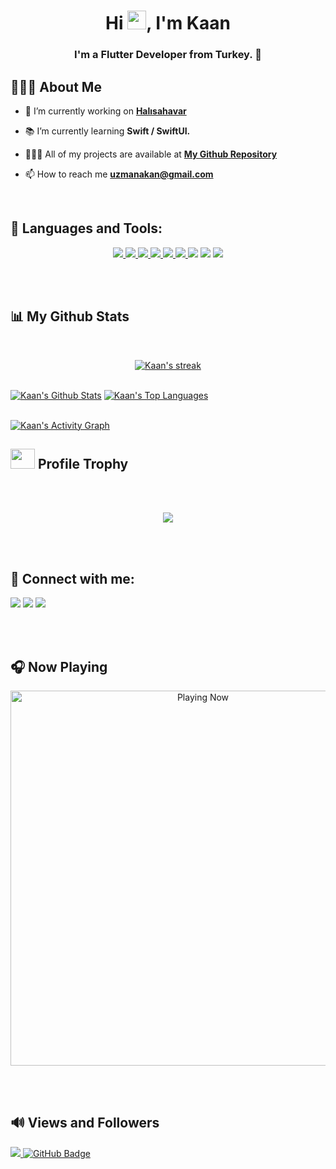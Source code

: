 <h1 align="center">Hi <img src="https://raw.githubusercontent.com/MartinHeinz/MartinHeinz/master/wave.gif" width="30px">, I'm Kaan</h1>
<h3 align="center">I'm a Flutter Developer from Turkey. 📱</h3>


## 🙋🏻‍♂️ About Me

- 💼 I’m currently working on **[Halısahavar](https://www.halisahavar.com/)**

- 📚 I’m currently learning **Swift / SwiftUI.**

- 🧑🏻‍💻 All of my projects are available at **[My Github Repository](https://github.com/akaanuzman?tab=repositories)**

- 📫 How to reach me **uzmanakan@gmail.com**

<br/>

## 🚀 Languages and Tools:

<p align="center"> 
    <a href="https://dart.dev" target="_blank"> <img src="https://img.icons8.com/color/48/000000/dart.png"/> </a>
    <a href="https://flutter.dev" target="_blank"> <img src="https://img.icons8.com/color/48/000000/flutter.png"/> </a>
    <a href="https://developer.apple.com/swift/" target="_blank"> <img src="https://img.icons8.com/color/48/000000/swift.png"/> </a>
    <a href="https://www.cplusplus.com" target="_blank"> <img src="https://img.icons8.com/color/48/000000/c-plus-plus-logo.png"/> </a>
    <a href="https://docs.microsoft.com/tr-tr/dotnet/csharp/" target="_blank"> <img src="https://img.icons8.com/color/48/000000/c-sharp-logo-2.png"/> </a>
    <a href="https://firebase.google.com/" target="_blank"> <img src="https://img.icons8.com/color/48/000000/firebase.png"/> </a> 
    <img src="https://img.icons8.com/color/48/000000/figma--v1.png"/>
    <img src="https://img.icons8.com/color/48/000000/adobe-xd--v1.png"/>
    <img src="https://img.icons8.com/color/48/000000/git.png"/>
</p>

<br/>
<br/>

## 📊 My Github Stats

<br/>

<p align="center">
    <a href="https://github.com/akaanuzman/github-readme-streak-stats">
        <img title="🔥 Get streak stats for your profile at git.io/streak-stats" alt="Kaan's streak" src="https://github-readme-streak-stats.herokuapp.com/?user=akaanuzman&theme=react&hide_border=true&stroke=0000&background=0D1117"/>
    </a>
</p>

  <br/>
    <a href="https://github.com/akaanuzman/github-readme-stats"><img alt="Kaan's Github Stats" src="https://github-readme-stats.vercel.app/api?username=akaanuzman&show_icons=true&count_private=true&theme=react&hide_border=true&bg_color=0D1117" /></a>
  <a href="https://github.com/akaanuzman/github-readme-stats"><img alt="Kaan's Top Languages" src="https://github-readme-stats.vercel.app/api/top-langs/?username=akaanuzman&langs_count=8&count_private=true&layout=compact&theme=react&hide_border=true&bg_color=0D1117" /></a>

<br/>
<br/>

<a href="https://github.com/akaanuzman/github-readme-activity-graph"><img alt="Kaan's Activity Graph" src="https://activity-graph.herokuapp.com/graph?username=akaanuzman&bg_color=0D1117&color=5BCDEC&line=5BCDEC&point=FFFFFF&hide_border=true" /></a>

## <img src="https://github.githubassets.com/images/modules/logos_page/Octocat.png" width="39" height="32" /> Profile Trophy
<br/>
<br/>

<p align="center"> 
    <img src=https://github-profile-trophy.vercel.app/?username=akaanuzman&theme=react/>
</p>


<br/>
<br/>

## 🔔 Connect with me:
<p align="left">

<a href = "https://www.linkedin.com/in/akaanuzman/"><img src="https://img.icons8.com/fluent/48/000000/linkedin.png"/></a>
<a href = "https://twitter.com/akaanuzmann"><img src="https://img.icons8.com/fluent/48/000000/twitter.png"/></a>
<a href = "https://www.instagram.com/akaanuzman/"><img src="https://img.icons8.com/fluent/48/000000/instagram-new.png"/></a>

</p>

<br/>
<br/>

## 🎧 Now Playing

[<p align="center"> <img src="https://spotify-readme-stat.vercel.app/api/run-spotify-status.py" alt="Playing Now" width="600" /></p>](https://open.spotify.com/user/nl6r8ulqn8csoubrekusla8id)

<br/>
<br/>

## 🔊 Views and Followers
<a href="https://github.com/Meghna-DAS/github-profile-views-counter">
    <img src="https://komarev.com/ghpvc/?username=akaanuzman">
</a>
<a href="https://github.com/akaanuzman?tab=followers"><img src="https://img.shields.io/github/followers/akaanuzman?label=Followers&style=social" alt="GitHub Badge"></a>

